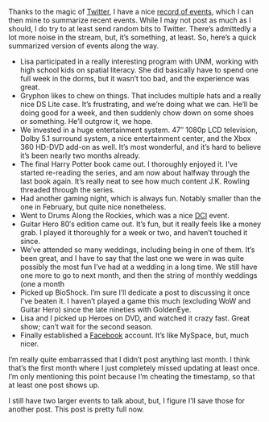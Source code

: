 Thanks to the magic of [Twitter][1], I have a nice [record of events][2], which I can then mine to summarize recent events. While I may not post as much as I should, I do try to at least send random bits to Twitter. There’s admittedly a lot more noise in the stream, but, it’s something, at least. So, here’s a quick summarized version of events along the way.

*   Lisa participated in a really interesting program with UNM, working with high school kids on spatial literacy. She did basically have to spend one full week in the dorms, but it wasn’t too bad, and the experience was great.
*   Gryphon likes to chew on things. That includes multiple hats and a really nice DS Lite case. It’s frustrating, and we’re doing what we can. He’ll be doing good for a week, and then suddenly chow down on some shoes or something. He’ll outgrow it, we hope.
*   We invested in a huge entertainment system. 47″ 1080p LCD television, Dolby 5.1 surround system, a nice entertainment center, and the Xbox 360 HD-DVD add-on as well. It’s most wonderful, and it’s hard to believe it’s been nearly two months already.
*   The final Harry Potter book came out. I thoroughly enjoyed it. I’ve started re-reading the series, and am now about halfway through the last book again. It’s really neat to see how much content J.K. Rowling threaded through the series.
*   Had another gaming night, which is always fun. Notably smaller than the one in February, but quite nice nonetheless.
*   Went to Drums Along the Rockies, which was a nice [DCI][3] event.
*   Guitar Hero 80′s edition came out. It’s fun, but it really feels like a money grab. I played it thoroughly for a week or two, and haven’t touched it since.
*   We’ve attended so many weddings, including being in one of them. It’s been great, and I have to say that the last one we were in was quite possibly the most fun I’ve had at a wedding in a long time. We still have one more to go to next month, and then the string of monthly weddings (one a month 
*   Picked up BioShock. I’m sure I’ll dedicate a post to discussing it once I’ve beaten it. I haven’t played a game this much (excluding WoW and Guitar Hero) since the late nineties with GoldenEye.
*   Lisa and I picked up Heroes on DVD, and watched it crazy fast. Great show; can’t wait for the second season.
*   Finally established a [Facebook][4] account. It’s like MySpace, but, much nicer.

I’m really quite embarrassed that I didn’t post anything last month. I think that’s the first month where I just completely missed updating at least once. I’m only mentioning this point because I’m cheating the timestamp, so that at least one post shows up.

I still have two larger events to talk about, but, I figure I’ll save those for another post. This post is pretty full now.

 [1]: http://twitter.com
 [2]: http://twitter.com/brianarn
 [3]: http://www.dci.org
 [4]: http://www.facebook.com